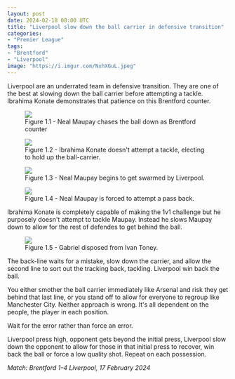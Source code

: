 ```yaml
---
layout: post
date: 2024-02-18 08:00 UTC
title: "Liverpool slow down the ball carrier in defensive transition"
categories:
- "Premier League"
tags:
- "Brentford"
- "Liverpool"
image: "https://i.imgur.com/NxhXGuL.jpeg"
---
```


Liverpool are an underrated team in defensive transition. They are one of the best at slowing down the ball carrier before attempting a tackle. Ibrahima Konate demonstrates that patience on this Brentford counter.

<!---more--->

<figure>
    <img src="https://i.imgur.com/MWQ29o2.jpeg">
    <figcaption>Figure 1.1 - Neal Maupay chases the ball down as Brentford counter</figcaption>
</figure> 

<figure>
    <img src="https://i.imgur.com/Y3pffba.jpeg">
    <figcaption>Figure 1.2 - Ibrahima Konate doesn't attempt a tackle, electing to hold up the ball-carrier.</figcaption>
</figure> 

<figure>
    <img src="https://i.imgur.com/NxhXGuL.jpeg">
    <figcaption>Figure 1.3 - Neal Maupay begins to get swarmed by Liverpool.</figcaption>
</figure> 

<figure>
    <img src="https://i.imgur.com/1Lw0NuT.jpeg">
    <figcaption>Figure 1.4 -  Neal Maupay is forced to attempt a pass back.</figcaption>
</figure> 

Ibrahima Konate is completely capable of making the 1v1 challenge but he purposely doesn't attempt to tackle Maupay. Instead he slows Maupay down to allow for the rest of defendes to get behind the ball. 

<figure>
    <img src="https://i.imgur.com/utzdHM4.jpeg">
    <figcaption>Figure 1.5 - Gabriel disposed from Ivan Toney.</figcaption>
</figure> 

The back-line waits for a mistake, slow down the carrier, and allow the second line to sort out the tracking back, tackling. Liverpool win back the ball. 

You either smother the ball carrier immediately like Arsenal and risk they get behind that last line, or you  stand off to allow for everyone to regroup like Manchester City. Neither approach is wrong. It's all dependent on the people, the player in each position.

Wait for the error rather than force an error. 

Liverpool press high, opponent gets beyond the initial press, Liverpool slow down the opponent to allow for those in that initial press to recover, win back the ball or force a low quality shot. Repeat on each possession. 

*Match: Brentford 1-4 Liverpool, 17 February 2024*